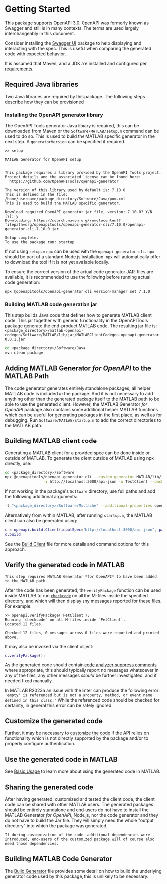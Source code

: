 # Getting Started

This package supports OpenAPI 3.0. OpenAPI was formerly known as Swagger and still is in many contexts. The terms are used largely interchangeably in this document.

Consider installing the [Swagger UI](SwaggerUI.md) package to help displaying and interacting with the spec. This is useful when comparing the generated code with expected behavior.

It is assumed that Maven, and a JDK are installed and configured per [requirements](../README.md).

## Required Java libraries

Two Java libraries are required by this package. The following steps describe how they can be provisioned.

### Installing the OpenAPI generator library

The OpenAPI Tools generator Java library is required, this can be downloaded from Maven or the `Software/MATLAB/setup.m` command can be used to do so. This is used to build the MATLAB specific generator in the next step. A `generatorVersion` can be specified if required.

```matlabsession
>> setup

MATLAB Generator for OpenAPI setup
----------------------------------

This package requires a library provided by the OpenAPI Tools project.
Project details and the associated license can be found here:
  https://github.com/OpenAPITools/openapi-generator

The version of this library used by default is: 7.10.0
This is defined in the file: /home/username/package_directory/Software/Java/pom.xml
This is used to build the MATLAB specific generator.

Download required OpenAPI generator jar file, version: 7.10.0? Y/N [Y]: y
Downloading: https://search.maven.org/remotecontent?filepath=org/openapitools/openapi-generator-cli/7.10.0/openapi-generator-cli-7.10.0.jar

Setup complete.
To use the package run: startup
```

If not using `setup.m` `npx` can be used with the `openapi-generator-cli`. `npx` should be part of a standard Node.js installation. `npx` will automatically offer to download the tool if it is not yet available locally.

To ensure the correct version of the actual code generator JAR-files are available, it is recommended to use the following before running actual code generation:

```bash
npx @openapitools/openapi-generator-cli version-manager set 7.1.0
```

### Building MATLAB code generation jar

This step builds Java code that defines how to generate MATLAB client code. This jar together with generic functionality in the OpenAPITools package generate the end-product MATLAB code. The resulting jar file is: ```<package_directory>/matlab-openapi-codegen/Software/MATLAB/lib/jar/MATLABClientCodegen-openapi-generator-0.0.1.jar```

```bash
cd <package_directory>/Software/Java
mvn clean package
```

## Adding MATLAB Generator *for OpenAPI* to the MATLAB Path

The code generator generates entirely standalone packages, all helper MATLAB code is included *in* the package. And it is not necessary to add anything other than the generated package itself to the MATLAB path to be able to use the generated client. However, the MATLAB Generator *for OpenAPI* package also contains some additional helper MATLAB functions which can be useful for generating packages in the first place, as well as for debugging. Run `Software/MATLAB/startup.m` to add the correct directories to the MATLAB path.

## Building MATLAB client code

Generating a MATLAB client for a provided spec can be done inside or outside of MATLAB. To generate the client outside of MATLAB using npx directly, use:

```bash
cd <package_directory>/Software
npx @openapitools/openapi-generator-cli --custom-generator MATLAB/lib/jar/MATLABClientCodegen-openapi-generator-0.0.1.jar generate -g MATLAB \
                 -i http://localhost:3000/api-json -o TestClient --package-name Test
```

If not working in the package's `Software` directory, use full paths and add the following additional arguments:

```bash
-t "<package_directory>/Software/Mustache" --additional-properties openapiRoot="<package_directory>/Software/MATLAB
```

Alternatively from within MATLAB, after running `startup.m`, the MATLAB client can also be generated using:

```matlab
c = openapi.build.Client(inputSpec="http://localhost:3000/api-json", packageName="Test", output="TestClient");
c.build
```

See the [Build Client](BuildClient.md) file for more details and command options for this approach.

## Verify the generated code in MATLAB

```{note}
This step requires MATLAB Generator *for OpenAPI* to have been added to the MATLAB path
```

After the code has been generated, the `verifyPackage` function can be used inside MATLAB to run [`checkcode`](https://www.mathworks.com/help/matlab/ref/checkcode.html) on all the M-files inside the specified directory, and which will then display any messages reported for these files. For example:

```matlabsession
>> openapi.verifyPackage('PetClient');
Running `checkcode` on all M-files inside `PetClient`.
Located 12 files.

Checked 12 files, 0 messages across 0 files were reported and printed above.
```

It may also be invoked via the client object:

```matlab
c.verifyPackage();
```

As the generated code should contain [code analyzer suppress comments](https://www.mathworks.com/help/matlab/matlab_prog/check-code-for-errors-and-warnings.html#brqxeeu-167) where appropriate, this should typically report no messages whatsoever in any of the files, any other messages *should* be further investigated, and if needed fixed manually.

In MATLAB R2023a an issue with the linter can produce the following error:
`'empty' is referenced but is not a property, method, or event name defined in this class.'`
While the referenced code should be checked for certainty, in general this error can be safely ignored.

## Customize the generated code

Further, it may be necessary to [customize the code](CustomizingGeneratedCode.md) if the API relies on functionality which is not directly supported by the package and/or to properly configure authentication.

## Use the generated code in MATLAB

See [Basic Usage](BasicUsage.md) to learn more about using the generated code in MATLAB.

## Sharing the generated code

After having generated, customized and tested the client code, the client code can be shared with other MATLAB users. The generated packages should be entirely standalone and end-users do not have to install the MATLAB Generator *for OpenAPI*, Node.js, nor the code generator and they do not have to build the Jar file. They will simply need the whole "output directory" into which the package was generated.

```{note}
If during customization of the code, additional dependencies were introduced, end-users of the customized package will of course also need those dependencies.
```

## Building MATLAB Code Generator

The [Build Generator](BuildGenerator.md) file provides some detail on how to build the underlying generator code used by this package, this is unlikely to be necessary.

[//]: #  (Copyright 2020-2025 The MathWorks, Inc.)
